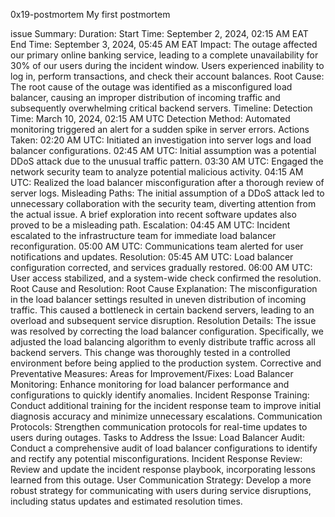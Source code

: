 0x19-postmortem My first postmortem

issue Summary: Duration: Start Time: September 2, 2024, 02:15 AM EAT End Time: September 3, 2024, 05:45 AM EAT Impact: The outage affected our primary online banking service, leading to a complete unavailability for 30% of our users during the incident window. Users experienced inability to log in, perform transactions, and check their account balances. Root Cause: The root cause of the outage was identified as a misconfigured load balancer, causing an improper distribution of incoming traffic and subsequently overwhelming critical backend servers. Timeline: Detection Time: March 10, 2024, 02:15 AM UTC Detection Method: Automated monitoring triggered an alert for a sudden spike in server errors. Actions Taken: 02:20 AM UTC: Initiated an investigation into server logs and load balancer configurations. 02:45 AM UTC: Initial assumption was a potential DDoS attack due to the unusual traffic pattern. 03:30 AM UTC: Engaged the network security team to analyze potential malicious activity. 04:15 AM UTC: Realized the load balancer misconfiguration after a thorough review of server logs. Misleading Paths: The initial assumption of a DDoS attack led to unnecessary collaboration with the security team, diverting attention from the actual issue. A brief exploration into recent software updates also proved to be a misleading path. Escalation: 04:45 AM UTC: Incident escalated to the infrastructure team for immediate load balancer reconfiguration. 05:00 AM UTC: Communications team alerted for user notifications and updates. Resolution: 05:45 AM UTC: Load balancer configuration corrected, and services gradually restored. 06:00 AM UTC: User access stabilized, and a system-wide check confirmed the resolution. Root Cause and Resolution: Root Cause Explanation: The misconfiguration in the load balancer settings resulted in uneven distribution of incoming traffic. This caused a bottleneck in certain backend servers, leading to an overload and subsequent service disruption. Resolution Details: The issue was resolved by correcting the load balancer configuration. Specifically, we adjusted the load balancing algorithm to evenly distribute traffic across all backend servers. This change was thoroughly tested in a controlled environment before being applied to the production system. Corrective and Preventative Measures: Areas for Improvement/Fixes: Load Balancer Monitoring: Enhance monitoring for load balancer performance and configurations to quickly identify anomalies. Incident Response Training: Conduct additional training for the incident response team to improve initial diagnosis accuracy and minimize unnecessary escalations. Communication Protocols: Strengthen communication protocols for real-time updates to users during outages. Tasks to Address the Issue: Load Balancer Audit: Conduct a comprehensive audit of load balancer configurations to identify and rectify any potential misconfigurations. Incident Response Review: Review and update the incident response playbook, incorporating lessons learned from this outage. User Communication Strategy: Develop a more robust strategy for communicating with users during service disruptions, including status updates and estimated resolution times.

